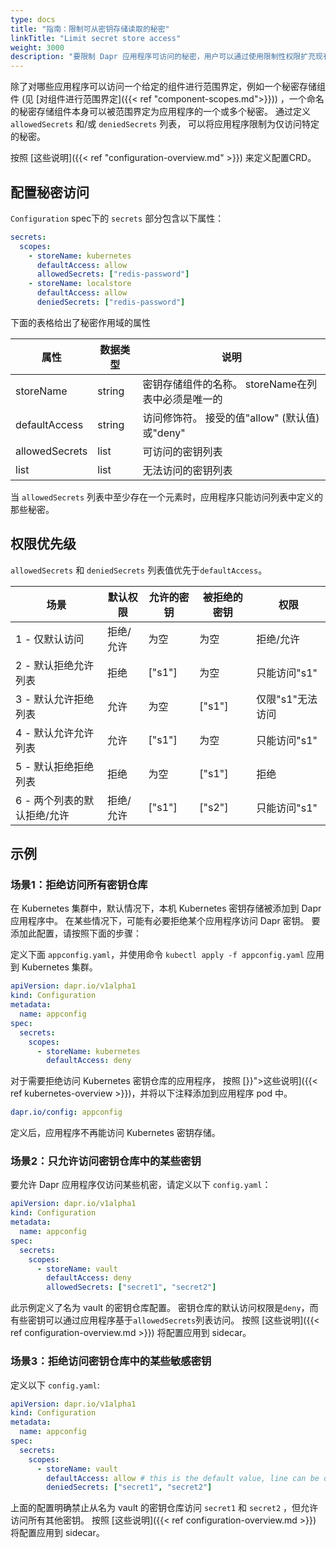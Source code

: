 ```yaml
---
type: docs
title: "指南：限制可从密钥存储读取的秘密"
linkTitle: "Limit secret store access"
weight: 3000
description: "要限制 Dapr 应用程序可访问的秘密，用户可以通过使用限制性权限扩充现有的CRD来定义秘密作用域。"
---
```


除了对哪些应用程序可以访问一个给定的组件进行范围界定，例如一个秘密存储组件 (见 [对组件进行范围界定]({{< ref "component-scopes.md">}})) ，一个命名的秘密存储组件本身可以被范围界定为应用程序的一个或多个秘密。 通过定义 `allowedSecrets` 和/或 `deniedSecrets` 列表， 可以将应用程序限制为仅访问特定的秘密。

按照 [这些说明]({{< ref "configuration-overview.md" >}}) 来定义配置CRD。

## 配置秘密访问

`Configuration` spec下的 `secrets` 部分包含以下属性：

```yml
secrets:
  scopes:
    - storeName: kubernetes
      defaultAccess: allow
      allowedSecrets: ["redis-password"]
    - storeName: localstore
      defaultAccess: allow
      deniedSecrets: ["redis-password"]
```

下面的表格给出了秘密作用域的属性

| 属性             | 数据类型   | 说明                               |
| -------------- | ------ | -------------------------------- |
| storeName      | string | 密钥存储组件的名称。 storeName在列表中必须是唯一的   |
| defaultAccess  | string | 访问修饰符。 接受的值"allow" (默认值) 或"deny" |
| allowedSecrets | list   | 可访问的密钥列表                         |
| list           | list   | 无法访问的密钥列表                        |

当 `allowedSecrets` 列表中至少存在一个元素时，应用程序只能访问列表中定义的那些秘密。

## 权限优先级

`allowedSecrets` 和 `deniedSecrets` 列表值优先于`defaultAccess`。

| 场景               | 默认权限  | 允许的密钥  | 被拒绝的密钥 | 权限         |
| ---------------- | ----- | ------ | ------ | ---------- |
| 1 - 仅默认访问        | 拒绝/允许 | 为空     | 为空     | 拒绝/允许      |
| 2 - 默认拒绝允许列表     | 拒绝    | ["s1"] | 为空     | 只能访问"s1"   |
| 3 - 默认允许拒绝列表     | 允许    | 为空     | ["s1"] | 仅限"s1"无法访问 |
| 4 - 默认允许允许列表     | 允许    | ["s1"] | 为空     | 只能访问"s1"   |
| 5 - 默认拒绝拒绝列表     | 拒绝    | 为空     | ["s1"] | 拒绝         |
| 6 - 两个列表的默认拒绝/允许 | 拒绝/允许 | ["s1"] | ["s2"] | 只能访问"s1"   |

## 示例

### 场景1：拒绝访问所有密钥仓库

在 Kubernetes 集群中，默认情况下，本机 Kubernetes 密钥存储被添加到 Dapr 应用程序中。 在某些情况下，可能有必要拒绝某个应用程序访问 Dapr 密钥。 要添加此配置，请按照下面的步骤：

定义下面 `appconfig.yaml`，并使用命令 `kubectl apply -f appconfig.yaml` 应用到 Kubernetes 集群。

```yaml
apiVersion: dapr.io/v1alpha1
kind: Configuration
metadata:
  name: appconfig
spec:
  secrets:
    scopes:
      - storeName: kubernetes
        defaultAccess: deny
```

对于需要拒绝访问 Kubernetes 密钥仓库的应用程序， 按照 [}}">这些说明]({{< ref kubernetes-overview >}})，并将以下注释添加到应用程序 pod 中。

```yaml
dapr.io/config: appconfig
```

定义后，应用程序不再能访问 Kubernetes 密钥存储。

### 场景2：只允许访问密钥仓库中的某些密钥

要允许 Dapr 应用程序仅访问某些机密，请定义以下 `config.yaml`：

```yaml
apiVersion: dapr.io/v1alpha1
kind: Configuration
metadata:
  name: appconfig
spec:
  secrets:
    scopes:
      - storeName: vault
        defaultAccess: deny
        allowedSecrets: ["secret1", "secret2"]
```

此示例定义了名为 vault 的密钥仓库配置。 密钥仓库的默认访问权限是`deny`，而有些密钥可以通过应用程序基于`allowedSecrets`列表访问。 按照 [这些说明]({{< ref configuration-overview.md >}}) 将配置应用到 sidecar。

### 场景3：拒绝访问密钥仓库中的某些敏感密钥

定义以下 `config.yaml`:

```yaml
apiVersion: dapr.io/v1alpha1
kind: Configuration
metadata:
  name: appconfig
spec:
  secrets:
    scopes:
      - storeName: vault
        defaultAccess: allow # this is the default value, line can be omitted
        deniedSecrets: ["secret1", "secret2"]
```

上面的配置明确禁止从名为 vault 的密钥仓库访问 `secret1` 和 `secret2` ，但允许访问所有其他密钥。 按照 [这些说明]({{< ref configuration-overview.md >}}) 将配置应用到 sidecar。
